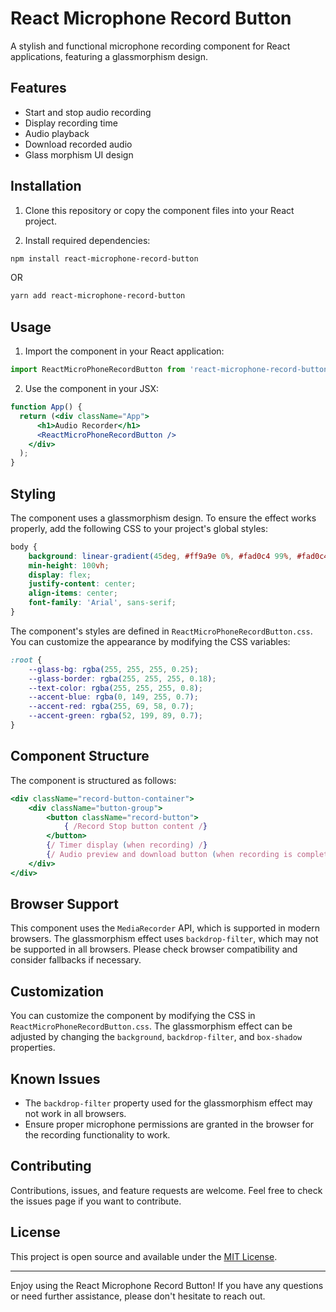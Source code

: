 # React Microphone Record Button

A stylish and functional microphone recording component for React applications, featuring a glassmorphism design.

## Features

- Start and stop audio recording
- Display recording time
- Audio playback
- Download recorded audio
- Glass morphism UI design

## Installation

1. Clone this repository or copy the component files into your React project.

2. Install required dependencies:

```bash
npm install react-microphone-record-button
```
OR

```bash
yarn add react-microphone-record-button
```

## Usage

1. Import the component in your React application:

```jsx
import ReactMicroPhoneRecordButton from 'react-microphone-record-button';
```

2. Use the component in your JSX:

```jsx
function App() {
  return (<div className="App">
      <h1>Audio Recorder</h1>
      <ReactMicroPhoneRecordButton />
    </div>
  );
}
```
## Styling

The component uses a glassmorphism design. To ensure the effect works properly, add the following CSS to your project's global styles:

```css
body {
    background: linear-gradient(45deg, #ff9a9e 0%, #fad0c4 99%, #fad0c4 100%);
    min-height: 100vh;
    display: flex;
    justify-content: center;
    align-items: center;
    font-family: 'Arial', sans-serif;
}
```

The component's styles are defined in `ReactMicroPhoneRecordButton.css`. You can customize the appearance by modifying the CSS variables:

```css
:root {
    --glass-bg: rgba(255, 255, 255, 0.25);
    --glass-border: rgba(255, 255, 255, 0.18);
    --text-color: rgba(255, 255, 255, 0.8);
    --accent-blue: rgba(0, 149, 255, 0.7);
    --accent-red: rgba(255, 69, 58, 0.7);
    --accent-green: rgba(52, 199, 89, 0.7);
}
```

## Component Structure

The component is structured as follows:

```jsx
<div className="record-button-container">
    <div className="button-group">
        <button className="record-button">
            { /Record Stop button content /}
        </button>
        {/ Timer display (when recording) /}
        {/ Audio preview and download button (when recording is complete) /}
    </div>
</div>
```

## Browser Support

This component uses the `MediaRecorder` API, which is supported in modern browsers. The glassmorphism effect uses `backdrop-filter`, which may not be supported in all browsers. Please check browser compatibility and consider fallbacks if necessary.

## Customization

You can customize the component by modifying the CSS in `ReactMicroPhoneRecordButton.css`. The glassmorphism effect can be adjusted by changing the `background`, `backdrop-filter`, and `box-shadow` properties.

## Known Issues

- The `backdrop-filter` property used for the glassmorphism effect may not work in all browsers.
- Ensure proper microphone permissions are granted in the browser for the recording functionality to work.

## Contributing

Contributions, issues, and feature requests are welcome. Feel free to check the issues page if you want to contribute.

## License

This project is open source and available under the [MIT License](LICENSE).

---


Enjoy using the React Microphone Record Button! If you have any questions or need further assistance, please don't hesitate to reach out.

